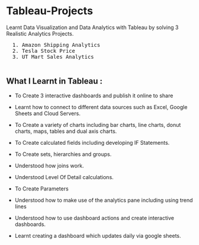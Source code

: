 # Tableau-Projects
Learnt Data Visualization and Data Analytics with Tableau by solving 3 Realistic Analytics Projects.
  
  <pre>
  1. Amazon Shipping Analytics     
  2. Tesla Stock Price             
  3. UT Mart Sales Analytics               
  </pre>
  
## What I Learnt in Tableau : 

 
  - To Create 3 interactive dashboards and publish it online to share

  - Learnt how to connect to different data sources such as Excel, Google Sheets and Cloud Servers.

  - To Create a variety of charts including bar charts, line charts, donut charts, maps, tables and dual axis charts.

  - To Create calculated fields including developing IF Statements.

  - To Create sets, hierarchies and groups.

  - Understood how joins work.

  - Understood Level Of Detail calculations.

  - To Create Parameters

  - Understood how to make use of the analytics pane including using trend lines

  - Understood how to use dashboard actions and create interactive dashboards.

  - Learnt creating a dashboard which updates daily via google sheets.            

   
  
